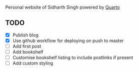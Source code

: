 Personal website of Sidharth Singh powered by [Quarto](https://quarto.org/)


## TODO
- [X] Publish blog
- [X] Use github workflow for deploying on push to master
- [ ] Add first post
- [ ] Add bookshelf
- [ ] Customise bookshelf listing to include postlinks if present
- [ ] Add custom styling
